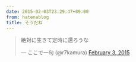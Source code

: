 ```yaml
---
date: 2015-02-03T23:29:47+09:00
from: hatenablog
title: そうだね
---
```


<p><blockquote class="twitter-tweet" lang="HASH(0x7dd1068)"><p>絶対に生きて定時に還ろうな</p>&mdash; ここで一句 (@r7kamura) <a href="https://twitter.com/r7kamura/status/562535458106667008">February 3, 2015</a></blockquote><script async src="//platform.twitter.com/widgets.js" charset="utf-8"></script></p>

<p><img src="https://pbs.twimg.com/media/B85tYXgCEAAie7b.png:large" alt="" /></p>

<p><img src="https://pbs.twimg.com/media/B858jLfCcAATT0r.png:large" alt="" /></p>

<p><img src="https://pbs.twimg.com/media/B86GzYSCUAAlLhi.png:large" alt="" /></p>

<p><img src="https://pbs.twimg.com/media/B8-W9coIMAEKBKK.png:large" alt="" /></p>


